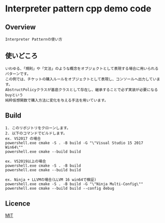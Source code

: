# Interpreter pattern cpp demo code

## Overview

    Interpreter Patternの使い方

## 使いどころ

    いわゆる、「規則」や「文法」のような概念をオブジェクトとして表現する場合に用いられるパターンです。  
    この例では、チケットの購入ルールをオブジェクトとして表現し、コンソールへ出力しています。  
    AbstructPolicyクラスが基底クラスとして存在し、継承することで必ず実装が必要になるbuyという  
    純粋仮想関数で購入方法に変化を与える手法を用いています。  

## Build

    1. このリポジトリをクローンします。  
    2. 以下のコマンドでビルドします。  
    ex. VS2017 の場合  
    powershell.exe cmake -S . -B build -G "\"Visual Studio 15 2017 Win64\""  
    powershell.exe cmake --build build  

    ex. VS2019以上の場合  
    powershell.exe cmake -S . -B build  
    powershell.exe cmake --build build  

    ex. Ninja + LLVMの場合(LLVM 16 win64で検証)  
    powershell.exe cmake -S . -B build -G "\"Ninja Multi-Config\""  
    powershell.exe cmake --build build --config debug

## Licence

[MIT](https://github.com/IwachanOrigin/interpreterpattern_cpp/blob/master/LICENSE)

